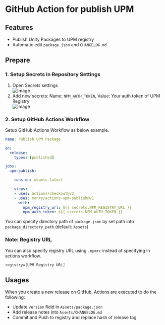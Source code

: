 # GitHub Action for publish UPM

## Features

* Publish Unity Packages to UPM registry
* Automatic edit `package.json` and `CHANGELOG.md`

## Prepare

### 1. Setup Secrets in Repository Settings

1. Open Secrets settings<br />![image](https://user-images.githubusercontent.com/838945/74607506-af49b980-511c-11ea-9081-e8b23e695068.png)
1. Add new secrets: Name: `NPM_AUTH_TOKEN`, Value: Your auth token of UPM Registry<br />![image](https://user-images.githubusercontent.com/838945/74607552-1cf5e580-511d-11ea-8407-941511298909.png)

### 2. Setup GitHub Actions Workflow

Setup GitHub Actions Workflow as below example.

```yaml
name: Publish UPM Package

on:
  release:
    types: [published]

jobs:
  upm-publish:

    runs-on: ubuntu-latest

    steps:
    - uses: actions/checkout@v2
    - uses: monry/actions-upm-publish@v1
      with:
        npm_registry_url: ${{ secrets.NPM_REGISTRY_URL }}
        npm_auth_token: ${{ secrets.NPM_AUTH_TOKEN }}
```

You can specify directory path of `package.json` by set path into `package_directory_path` (default: `Assets`)

### Note: Registry URL

You can also specify registry URL using `.npmrc` instead of specifying in actions workflow.

```.npmrc
registry=[UPM Registry URL]
```

## Usages

When you create a new release on GitHub, Actions are executed to do the following:

* Update `version` field in `Assets/package.json`
* Add release notes into `Assets/CHANGELOG.md`
* Commit and Push to registry and replace hash of release tag